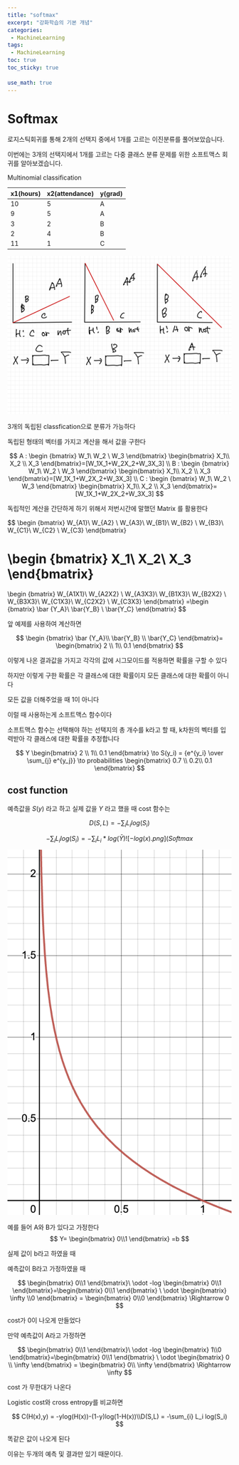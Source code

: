 ```yaml
---
title: "softmax"
excerpt: "강화학습의 기본 개념"
categories:
 - MachineLearning
tags:
 - MachineLearning
toc: true
toc_sticky: true

use_math: true
---
```







# Softmax

로지스틱회귀를 통해 2개의 선택지 중에서 1개를 고르는 이진분류를 풀어보았습니다.

이번에는 3개의 선택지에서 1개를 고르는 다중 클래스 분류 문제를 위한 소프트맥스 회귀를 알아보겠습니다.

Multinomial classification

| x1(hours) | x2(attendance) | y(grad) |
| --- | --- | --- |
| 10 | 5 |  A |
| 9 | 5 | A |
| 3 | 2 | B |
| 2 | 4 | B |
| 11 | 1 | C |

![softmax](/assets/images/posts_img/2023-03-14-softmax/softmax.jpg)

3개의 독립된 classfication으로 분류가 가능하다

독립된 형태의 벡터를 가지고 계산을 해서 값을 구한다

$$
 A  : \begin {bmatrix}
W_1\ W_2 \ W_3
\end{bmatrix}
\begin{bmatrix}
 X_1\\ 
 X_2 \\ 
 X_3 
\end{bmatrix}=[W_1X_1+W_2X_2+W_3X_3]
\\
B : \begin {bmatrix}
W_1\ W_2 \ W_3
\end{bmatrix}
\begin{bmatrix}
 X_1\\ 
 X_2 \\ 
 X_3 
\end{bmatrix}=[W_1X_1+W_2X_2+W_3X_3]
\\
C : \begin {bmatrix}
W_1\ W_2 \ W_3
\end{bmatrix}
\begin{bmatrix}
 X_1\\ 
 X_2 \\ 
 X_3 
\end{bmatrix}=[W_1X_1+W_2X_2+W_3X_3]
$$

독립적인 계산을 간단하게 하기 위해서 저번시간에 말했던 Matrix 를 활용한다

$$
\begin {bmatrix}
W_{A1}\ W_{A2} \ W_{A3}\\
W_{B1}\ W_{B2} \ W_{B3}\\
W_{C1}\ W_{C2} \ W_{C3}
\end{bmatrix}

\begin {bmatrix}
X_1\\
X_2\\
X_3
\end{bmatrix}
=
\begin {bmatrix}
W_{A1X1}\ W_{A2X2} \ W_{A3X3}\\
W_{B1X3}\ W_{B2X2} \ W_{B3X3}\\
W_{C1X3}\ W_{C2X2} \ W_{C3X3}
\end{bmatrix}
=\begin {bmatrix}
\bar {Y_A}\\ \bar{Y_B} \\ \bar{Y_C}
\end{bmatrix}
$$

앞 예제를 사용하여 계산하면

$$
\begin {bmatrix}
\bar {Y_A}\\ \bar{Y_B} \\ \bar{Y_C}
\end{bmatrix}=
\begin{bmatrix}
2 \\ 1\\ 0.1
\end{bmatrix}
$$

이렇게 나온 결과값을 가지고 각각의 값에 시그모이드를 적용하면 확률을 구할 수 있다

하지만 이렇게 구한 확률은 각 클래스에 대한 확률이지 모든 클래스에 대한 확률이 아니다

모든 값을 더해주었을 때 1이 아니다

이럴 때 사용하는게 소프트맥스 함수이다

소프트맥스 함수는 선택해야 하는 선택지의 총 개수를 k라고 할 때, k차원의 벡터를 입력받아 각 클래스에 대한 확률을 추정합니다

$$
Y
\begin{bmatrix}
2 \\ 1\\ 0.1
\end{bmatrix}
\to 
S(y_i) = {e^{y_i} \over \sum_{j} e^{y_j}}
\to
probabilities
\begin{bmatrix}
0.7 \\ 0.2\\ 0.1
\end{bmatrix}
$$

## cost function

예측값을  $S(y)$  라고 하고  실제 값을    $Y$  라고 했을 때  cost 함수는

$$
D(S,L) = -\sum_{i} L_i log(S_i)
$$

$$
-\sum_{i} L_i log(S_i)=-\sum_{i}L_i * log(\bar Y)![-log(x).png](Softmax%20171be4085bb74d58a0900d9fcf3ac06c/-log(x).png)
$$

![-log(x)](/assets/images/posts_img/2023-03-14-softmax/-log(x).png)

예를 들어 A와 B가 있다고 가정한다
$$
Y= 
\begin{bmatrix}
0\\1
\end{bmatrix}
=b
$$

실제 값이 b라고 하였을 때 

예측값이 B라고 가정하였을 때

$$
\begin{bmatrix}
0\\1
\end{bmatrix}\ \odot -log
\begin{bmatrix}
0\\1
\end{bmatrix}=\begin{bmatrix}
0\\1
\end{bmatrix} \ \odot \begin{bmatrix}
\infty \\0
\end{bmatrix} = \begin{bmatrix}
0\\0
\end{bmatrix}
\Rightarrow  0
$$

cost가 0이 나오게 만들었다

만약 예측값이 A라고 가정하면 

$$
\begin{bmatrix}
0\\1
\end{bmatrix}\ \odot -log
\begin{bmatrix}
1\\0
\end{bmatrix}=\begin{bmatrix}
0\\1
\end{bmatrix} \ \odot \begin{bmatrix}
0 \\ \infty 
\end{bmatrix} = \begin{bmatrix}
0\\ \infty
\end{bmatrix}
\Rightarrow  \infty
$$

cost 가 무한대가  나온다

Logistic cost와 cross entropy를 비교하면 

$$
C(H(x),y) = -ylog(H(x))-(1-y)log(1-H(x))\\D(S,L) = -\sum_{i} L_i log(S_i)
$$

똑같은 값이 나오게 된다

이유는 두개의 예측 및 결과만 있기 때문이다.

